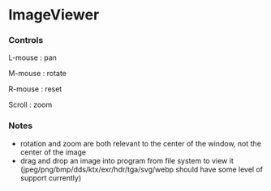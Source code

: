 # ImageViewer
 
### Controls
L-mouse : pan

M-mouse : rotate

R-mouse : reset

Scroll : zoom

### Notes
- rotation and zoom are both relevant to the center of the window, not the center of the image
- drag and drop an image into program from file system to view it (jpeg/png/bmp/dds/ktx/exr/hdr/tga/svg/webp should have some level of support currently)
